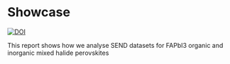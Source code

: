# Showcase


[![DOI](https://zenodo.org/badge/DOI/10.1039/D4EE03058C.svg)](https://doi.org/10.1039/D4EE03058C)

This report shows how we analyse SEND datasets for FAPbI3 organic and inorganic mixed halide perovskites 
